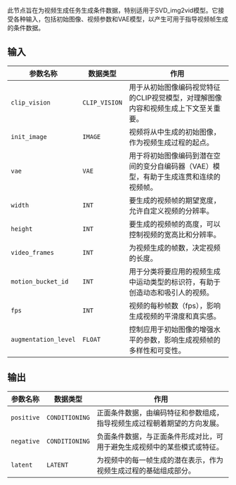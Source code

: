 
此节点旨在为视频生成任务生成条件数据，特别适用于SVD_img2vid模型。它接受各种输入，包括初始图像、视频参数和VAE模型，以产生可用于指导视频帧生成的条件数据。

## 输入

| 参数名称 | 数据类型 | 作用 |
| --- | --- | --- |
| `clip_vision` | `CLIP_VISION` | 用于从初始图像编码视觉特征的CLIP视觉模型，对理解图像内容和视频生成上下文至关重要。 |
| `init_image` | `IMAGE` | 视频将从中生成的初始图像，作为视频生成过程的起点。 |
| `vae` | `VAE` | 用于将初始图像编码到潜在空间的变分自编码器（VAE）模型，有助于生成连贯和连续的视频帧。 |
| `width` | `INT` | 要生成的视频帧的期望宽度，允许自定义视频的分辨率。 |
| `height` | `INT` | 要生成的视频帧的高度，可以控制视频的宽高比和分辨率。 |
| `video_frames` | `INT` | 为视频生成的帧数，决定视频的长度。 |
| `motion_bucket_id` | `INT` | 用于分类将要应用的视频生成中运动类型的标识符，有助于创造动态和吸引人的视频。 |
| `fps` | `INT` | 视频的每秒帧数（fps），影响生成视频的平滑度和真实感。 |
| `augmentation_level` | `FLOAT` | 控制应用于初始图像的增强水平的参数，影响生成视频帧的多样性和可变性。 |

## 输出

| 参数名称 | 数据类型 | 作用 |
| --- | --- | --- |
| `positive` | `CONDITIONING` | 正面条件数据，由编码特征和参数组成，指导视频生成过程朝着期望的方向发展。 |
| `negative` | `CONDITIONING` | 负面条件数据，与正面条件形成对比，可用于避免生成视频中的某些模式或特征。 |
| `latent` | `LATENT` | 为视频中的每一帧生成的潜在表示，作为视频生成过程的基础组成部分。 |
